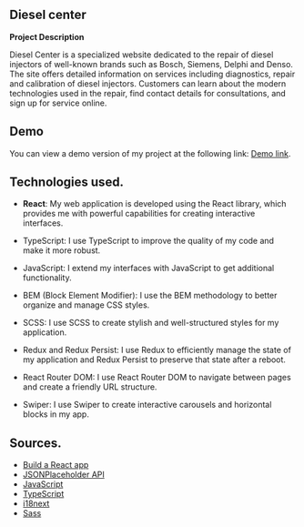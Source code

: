 ## Diesel center

**Project Description**

Diesel Center is a specialized website dedicated to the repair of diesel injectors of well-known brands such as Bosch, Siemens, Delphi and Denso. The site offers detailed information on services including diagnostics, repair and calibration of diesel injectors. Customers can learn about the modern technologies used in the repair, find contact details for consultations, and sign up for service online.

## Demo

You can view a demo version of my project at the following link: [Demo link](https://andriiyelieva.github.io/diesel-center-vite/).

## Technologies used.

- **React**: My web application is developed using the React library, which provides me with powerful capabilities for creating interactive interfaces.

- TypeScript: I use TypeScript to improve the quality of my code and make it more robust.

- JavaScript: I extend my interfaces with JavaScript to get additional functionality.

- BEM (Block Element Modifier): I use the BEM methodology to better organize and manage CSS styles.

- SCSS: I use SCSS to create stylish and well-structured styles for my application.

- Redux and Redux Persist: I use Redux to efficiently manage the state of my application and Redux Persist to preserve that state after a reboot.

- React Router DOM: I use React Router DOM to navigate between pages and create a friendly URL structure.

- Swiper: I use Swiper to create interactive carousels and horizontal blocks in my app.

## Sources. 
- [Build a React app](https://create-react-app.dev/) 
- [JSONPlaceholder API](https://jsonplaceholder.typicode.com/)
- [JavaScript](https://github.com/airbnb/javascript)
- [TypeScript](https://www.typescriptlang.org/)
- [i18next](https://www.i18next.com/)
- [Sass](https://sass-lang.com/)